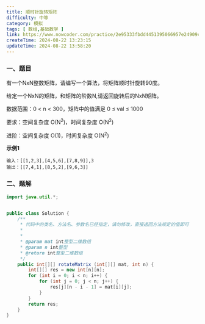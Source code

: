 ```yaml
---
title: 顺时针旋转矩阵
difficulty: 中等
category: 模拟
tags: [ 数组,基础数学 ]
link: https://www.nowcoder.com/practice/2e95333fbdd4451395066957e24909cc
createTime: 2024-08-22 13:23:15
updateTime: 2024-08-22 13:58:20
---
```


### 一、题目

有一个NxN整数矩阵，请编写一个算法，将矩阵顺时针旋转90度。

给定一个NxN的矩阵，和矩阵的阶数N,请返回旋转后的NxN矩阵。

数据范围：0 < n < 300，矩阵中的值满足 0 ≤ val ≤ 1000

要求：空间复杂度 O(N<sup>2</sup>)，时间复杂度 O(N<sup>2</sup>)

进阶：空间复杂度 O(1)，时间复杂度 O(N<sup>2</sup>)

**示例1**

```
输入：[[1,2,3],[4,5,6],[7,8,9]],3
输出：[[7,4,1],[8,5,2],[9,6,3]]
```

### 二、题解

```java
import java.util.*;


public class Solution {
    /**
     * 代码中的类名、方法名、参数名已经指定，请勿修改，直接返回方法规定的值即可
     *
     *
     * @param mat int整型二维数组
     * @param n int整型
     * @return int整型二维数组
     */
    public int[][] rotateMatrix (int[][] mat, int n) {
        int[][] res = new int[n][n];
        for (int i = 0; i < n; i++) {
            for (int j = 0; j < n; j++) {
                res[j][n - i - 1] = mat[i][j];
            }
        }
        return res;
    }
}
```